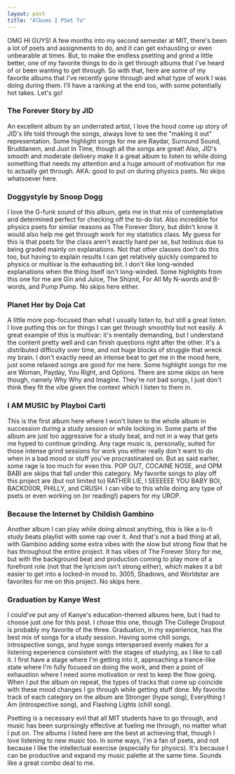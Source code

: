 ```yaml
---
layout: post
title: "Albums I PSet To"
---
```


OMG HI GUYS! A few months into my second semester at MIT, there's been a lot of psets and assignments to do, and it can get exhausting or even unbearable at times. But, to make the endless psetting and grind a little better, one of my favorite things to do is get through albums that I've heard of or been wanting to get through. So with that, here are some of my favorite albums that I've recently gone through and what type of work I was doing during them. I'll have a ranking at the end too, with some potentially hot takes. Let's go!

### The Forever Story by JID

An excellent album by an underrated artist, I love the hood come up story of JID's life told through the songs, always love to see the "making it out" representation. Some highlight songs for me are Raydar, Surround Sound, Bruddanem, and Just In Time, though all the songs are great! Also, JID's smooth and moderate delivery make it a great album to listen to while doing something that needs my attention and a huge amount of motivation for me to actually get through. AKA: good to put on during physics psets. No skips whatsoever here.

### Doggystyle by Snoop Dogg

I love the G-funk sound of this album, gets me in that mix of contemplative and determined perfect for checking off the to-do list. Also incredible for physics psets for similar reasons as The Forever Story, but didn't know it would also help me get through work for my statistics class. My guess for this is that psets for the class aren't exactly hard per se, but tedious due to being graded mainly on explanations. Not that other classes don't do this too, but having to explain results I can get relatively quickly compared to physics or multivar is the exhausting bit. I don't like long-winded explanations when the thing itself isn't long-winded. Some highlights from this one for me are Gin and Juice, The Shiznit, For All My N-words and B-words, and Pump Pump. No skips here either.

### Planet Her by Doja Cat

A little more pop-focused than what I usually listen to, but still a great listen. I love putting this on for things I can get through smoothly but not easily. A great example of this is multivar: it's mentally demanding, but I understand the content pretty well and can finish questions right after the other. It's a distributed difficulty over time, and not huge blocks of struggle that wreck my brain. I don't exactly need an intense beat to get me in the mood here, just some relaxed songs are good for me here. Some highlight songs for me are Woman, Payday, You Right, and Options. There are some skips on here though, namely Why Why and Imagine. They're not bad songs, I just don't think they fit the vibe given the context which I listen to them in.

### I AM MUSIC by Playboi Carti

This is the first album here where I won't listen to the whole album in succession during a study session or while locking in. Some parts of the album are just too aggressive for a study beat, and not in a way that gets me hyped to continue grinding. Any rage music is, personally, suited for those intense grind sessions for work you either really don't want to do when in a bad mood or stuff you've procrastinated on. But as said earlier, some rage is too much for even this. POP OUT, COCAINE NOSE, and OPM BABI are skips that fall under this category. My favorite songs to play off this project are (but not limited to) RATHER LIE, I SEEEEEE YOU BABY BOI, BACKD00R, PHILLY, and CRUSH. I can vibe to this while doing any type of psets or even working on (or reading!) papers for my UROP.

### Because the Internet by Childish Gambino

Another album I can play while doing almost anything, this is like a lo-fi study beats playlist with some rap over it. And that's not a bad thing at all, with Gambino adding some extra vibes with the slow but strong flow that he has throughout the entire project. It has vibes of The Forever Story for me, but with the background beat and production coming to play more of a forefront role (not that the lyricism isn't strong either), which makes it a bit easier to get into a locked-in mood to. 3005, Shadows, and Worldstar are favorites for me on this project. No skips here.

### Graduation by Kanye West

I could've put any of Kanye's education-themed albums here, but I had to choose just one for this post. I chose this one, though The College Dropout is probably my favorite of the three. Graduation, in my experience, has the best mix of songs for a study session. Having some chill songs, introspective songs, and hype songs interspersed evenly makes for a listening experience consistent with the stages of studying, as I like to call it. I first have a stage where I'm getting into it, approaching a trance-like state where I'm fully focused on doing the work, and then a point of exhaustion where I need some motivation or rest to keep the flow going. When I put the album on repeat, the types of tracks that come up coincide with these mood changes I go through while getting stuff done. My favorite track of each category on the album are Stronger (hype song), Everything I Am (introspective song), and Flashing Lights (chill song).

Psetting is a necessary evil that all MIT students have to go through, and music has been surprisingly effective at fueling me through, no matter what I put on. The albums I listed here are the best at achieving that, though I love listening to new music too. In some ways, I'm a fan of psets, and not because I like the intellectual exercise (especially for physics). It's because I can be productive and expand my music palette at the same time. Sounds like a great combo deal to me.